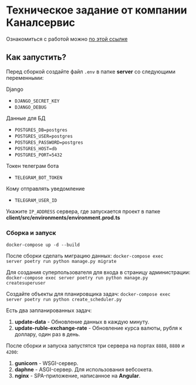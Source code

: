 # Техническое задание от компании Каналсервис

Ознакомиться с работой можно [по этой ссылке](https://unwinddigital.notion.site/unwinddigital/Python-1fdcee22ef5345cf82b058c333818c08)

## Как запустить?

Перед сборкой создайте файл <code>.env</code> в папке <b>server</b> со следующими переменными: <br>

Django
* <code>DJANGO_SECRET_KEY</code><br>
* <code>DJANGO_DEBUG</code><br>

Данные для БД
* <code>POSTGRES_DB=postgres</code><br>
* <code>POSTGRES_USER=postgres</code><br>
* <code>POSTGRES_PASSWORD=postgres</code><br>
* <code>POSTGRES_HOST=db</code><br>
* <code>POSTGRES_PORT=5432</code><br>

Токен телеграм бота
* <code>TELEGRAM_BOT_TOKEN</code><br>

Кому отправлять уведомление
* <code>TELEGRAM_USER_ID</code><br>

Укажите <code>IP_ADDRESS</code> сервера, где запускается проект в папке <b>client/src/environments/environment.prod.ts</b>


### Сборка и запуск
<code>docker-compose up -d --build</code><br>

После сборки сделать миграцию данных:
<code>docker-compose exec server poetry run python manage.py migrate</code>

Для создания суперпользователя для входа в страницу администрации:
<code>docker-compose exec server poetry run python manage.py createsuperuser</code>

Создайте объекты для планировщика задач:
<code>docker-compose exec server poetry run python create_scheduler.py</code><br>

Есть два запланированных задач:
  1. <b>update-data</b> - Обновление данных в каждую минуту.
  2. <b>update-ruble-exchange-rate</b> - Обновление курса валюты, рубля к доллару, один раз в день.

  
После сборки и запуска запустятся три сервера на портах <code>8888</code>, <code>8880</code> и <code>4200</code>:
  1. <b>gunicorn</b> - WSGI-сервер.
  2. <b>daphne</b> - ASGI-сервер. Для использования вебсокета.
  3. <b>nginx</b> - SPA-приложение, написанное на <b>Angular</b>.
